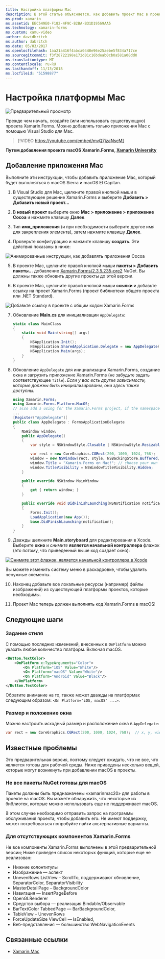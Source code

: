 ```yaml
---
title: Настройка платформы Mac
description: В этой статье объясняется, как добавить проект Mac в проект Xamarin.Forms, которое формирует приложения может выполняться на macOS Sierra и macOS El Capitan.
ms.prod: xamarin
ms.assetid: EEC549E0-F182-4F9C-B2BA-B31D19569AA5
ms.technology: xamarin-forms
ms.custom: xamu-video
author: davidbritch
ms.author: dabritch
ms.date: 05/03/2017
ms.openlocfilehash: 1aa21a416f4abca0440e96e25aebe5f834a717ce
ms.sourcegitcommit: f3f28722198e172d81c16bdeab0cb0a581a08dd0
ms.translationtype: MT
ms.contentlocale: ru-RU
ms.lasthandoff: 11/13/2018
ms.locfileid: "51598877"
---
```

# <a name="mac-platform-setup"></a>Настройка платформы Mac

![Предварительный просмотр](~/media/shared/preview.png)

Прежде чем начать, создайте (или использовать существующую) проекта Xamarin.Forms.
Можно добавлять только приложения Mac с помощью Visual Studio для Mac.

> [!VIDEO https://youtube.com/embed/mvQ7jzaNseM]

**Путем добавления проекта macOS Xamarin.Forms, [Xamarin University](https://university.xamarin.com/)**

## <a name="adding-a-mac-app"></a>Добавление приложения Mac

Выполните эти инструкции, чтобы добавить приложение Mac, который будет выполняться в macOS Sierra и macOS El Capitan.

1. В Visual Studio для Mac, щелкните правой кнопкой мыши в существующее решение Xamarin.Forms и выберите **Добавить > Добавить новый проект...**

2. В **новый проект** выберите окно **Mac > приложение > приложение Cocoa** и нажмите клавишу **Далее**.

3. Тип **имя_приложения** (и при необходимости выберите другое имя для закрепления элемента), затем нажмите клавишу **Далее**.

4. Проверьте конфигурацию и нажмите клавишу **создать**. Эти действия показаны в ниже:

  ![Анимированные инструкции, как добавлять приложения Cocoa](mac-images/add-macos-proj.gif)

5. В проекте Mac, щелкните правой кнопкой мыши **пакеты > Добавить пакеты...**  добавление [Xamarin.Forms/2.3.5.235-pre2](https://www.nuget.org/packages/Xamarin.Forms/2.3.5.235-pre2) NuGet. Вы должны также обновить другие проекты до этой версии.

6. В проекте Mac, щелкните правой кнопкой мыши **ссылки** и добавьте ссылку на проект Xamarin.Forms (проект библиотеки общего проекта или .NET Standard).

  ![Добавьте ссылку в проекте с общим кодом Xamarin.Forms](mac-images/references-sml.png)

7. Обновление **Main.cs** для инициализации `AppDelegate`:

    ```csharp
    static class MainClass
    {
        static void Main(string[] args)
        {
            NSApplication.Init();
            NSApplication.SharedApplication.Delegate = new AppDelegate(); // add this line
            NSApplication.Main(args);
        }
    }
    ```

8. Обновление `AppDelegate` для инициализации Xamarin.Forms, создание окна и загрузить приложение Xamarin.Forms (не забудьте задать соответствующее `Title`). _Если у вас есть другие зависимости, которые должны быть инициализированы, они здесь также доступны._

    ```csharp
    using Xamarin.Forms;
    using Xamarin.Forms.Platform.MacOS;
    // also add a using for the Xamarin.Forms project, if the namespace is different to this file
    ...
    [Register("AppDelegate")]
    public class AppDelegate : FormsApplicationDelegate
    {
        NSWindow window;
        public AppDelegate()
        {
            var style = NSWindowStyle.Closable | NSWindowStyle.Resizable | NSWindowStyle.Titled;

            var rect = new CoreGraphics.CGRect(200, 1000, 1024, 768);
            window = new NSWindow(rect, style, NSBackingStore.Buffered, false);
            window.Title = "Xamarin.Forms on Mac!"; // choose your own Title here
            window.TitleVisibility = NSWindowTitleVisibility.Hidden;
        }

        public override NSWindow MainWindow
        {
            get { return window; }
        }

        public override void DidFinishLaunching(NSNotification notification)
        {
            Forms.Init();
            LoadApplication(new App());
            base.DidFinishLaunching(notification); 
        }
    }
    ```

9. Дважды щелкните **Main.storyboard** для редактирования в Xcode. Выберите **окно** и _снимите_ **является начальной контроллера** флажок (это потому, что приведенный выше код создает окно):

  [![Снимите этот флажок, является начальной контроллера в Xcode](mac-images/xcode-init-controller-sml.png)](mac-images/xcode-init-controller.png#lightbox)

  Вы можете изменить систему меню в раскадровке, чтобы удалить ненужные элементы.

10. Наконец добавьте все локальные ресурсы (например) файлы изображений) из существующей платформы проектов, которые необходимы.

11. Проект Mac теперь должен выполнять код Xamarin.Forms в macOS!

## <a name="next-steps"></a>Следующие шаги

### <a name="styling"></a>Задание стиля

С помощью последних изменений, внесенных в `OnPlatform` можно указать любое количество платформ. Включая macOS.

```xml
<Button.TextColor>
    <OnPlatform x:TypeArguments="Color">
        <On Platform="iOS" Value="White"/>
        <On Platform="macOS" Value="White"/>
        <On Platform="Android" Value="Black"/>
    </OnPlatform>
</Button.TextColor>
```

Обратите внимание на то, также может дважды на платформах следующим образом: `<On Platform="iOS, macOS" ...>`.

### <a name="window-size-and-position"></a>Размер и положение окна

Можно настроить исходный размер и расположение окна в `AppDelegate`:

```csharp
var rect = new CoreGraphics.CGRect(200, 1000, 1024, 768);  // x, y, width, height
```

## <a name="known-issues"></a>Известные проблемы

Это предварительная версия, поэтому следует ожидать, что не все, что является готовы для рабочей среды. Ниже приведены несколько вещей, которые могут возникнуть при добавлении macOS в проекты.

### <a name="not-all-nugets-are-ready-for-macos"></a>Не все пакеты NuGet готовы для macOS

Пакеты должны быть предназначены «xamarinmac20» для работы в проекте на macOS. Вы можете обнаружить, что некоторые из библиотек, которые можно использовать еще не поддерживает macOS.

В этом случае необходимо отправить запрос на программы обслуживания проекта, чтобы добавить его. Не имеют поддержку, может потребоваться попробуйте найти альтернативные варианты.

### <a name="missing-xamarinforms-features"></a>Для отсутствующих компонентов Xamarin.Forms

Не все компоненты Xamarin.Forms выполнены в этой предварительной версии; Ниже приведен список некоторых функций, которые еще не реализован:

* Нижние колонтитулы
* Изображение — аспект
* UnevenRows ListView – ScrollTo, поддерживают обновление, SeparatorColor, SeparatorVisibility
* MasterDetailPage – BackgroundColor
* Навигация — InsertPageBefore
* OpenGLRenderer
* Средство выбора — реализация Bindable/Observable
* BarTextColor TabbedPage — BarBackgroundColor,
* TableView – UnevenRows
* ForceUpdateSize ViewCell — IsEnabled,
* Веб-представления — большинство WebNavigationEvents


## <a name="related-links"></a>Связанные ссылки

- [Xamarin.Mac](~/mac/index.yml)
